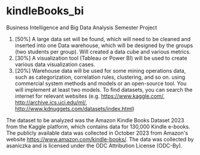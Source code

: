 # kindleBooks_bi
 Business Intelligence and Big Data Analysis Semester Project

1) [50%] A large data set will be found, which will need to be cleaned and inserted into one
Data warehouse, which will be designed by the groups (two students per group). Will
created a data cube and various metrics.
2) [30%] A visualization tool (Tableau or Power BI) will be used to
create various data visualization cases.
3) [20%] Warehouse data will be used for some mining operations
data, such as categorization, correlation rules, clustering, and so on.
using commercial system methods and models or an open-source tool.
You will implement at least two models.
To find datasets, you can search the internet for relevant
websites (e.g. https://www.kaggle.com/, http://archive.ics.uci.edu/ml/,
http://www.kdnuggets.com/datasets/index.html)

The dataset to be analyzed was the Amazon Kindle Books Dataset 2023 from the Kaggle platform, which contains data for 130,000 Kindle e-books. The publicly available data was collected in October 2023 from Amazon's website https://www.amazon.com/kindle-books/. The data was collected by asaniczka and is licensed under the ODC Attribution License (ODC-By).
